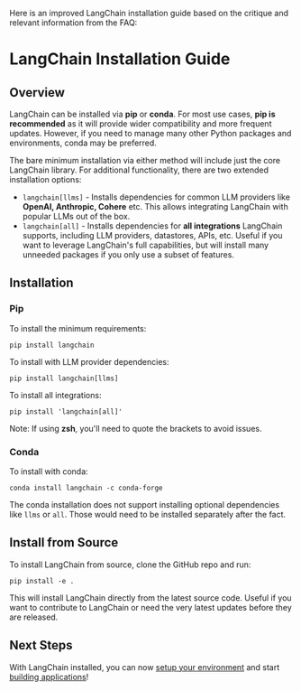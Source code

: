 
Here is an improved LangChain installation guide based on the critique and relevant information from the FAQ:

# LangChain Installation Guide

## Overview

LangChain can be installed via **pip** or **conda**. For most use cases, **pip is recommended** as it will provide wider compatibility and more frequent updates. However, if you need to manage many other Python packages and environments, conda may be preferred. 

The bare minimum installation via either method will include just the core LangChain library. For additional functionality, there are two extended installation options:

- `langchain[llms]` - Installs dependencies for common LLM providers like **OpenAI, Anthropic, Cohere** etc. This allows integrating LangChain with popular LLMs out of the box.
- `langchain[all]` - Installs dependencies for **all integrations** LangChain supports, including LLM providers, datastores, APIs, etc. Useful if you want to leverage LangChain's full capabilities, but will install many unneeded packages if you only use a subset of features.

## Installation

### Pip

To install the minimum requirements:

```
pip install langchain
```

To install with LLM provider dependencies:

```
pip install langchain[llms] 
```

To install all integrations:

```
pip install 'langchain[all]'  
```

Note: If using **zsh**, you'll need to quote the brackets to avoid issues.

### Conda

To install with conda:

```
conda install langchain -c conda-forge
```

The conda installation does not support installing optional dependencies like `llms` or `all`. Those would need to be installed separately after the fact.

## Install from Source

To install LangChain from source, clone the GitHub repo and run:

```
pip install -e .
```

This will install LangChain directly from the latest source code. Useful if you want to contribute to LangChain or need the very latest updates before they are released.

## Next Steps

With LangChain installed, you can now [setup your environment](/docs/get_started/setup) and start [building applications](/docs/get_started/building_applications)!
